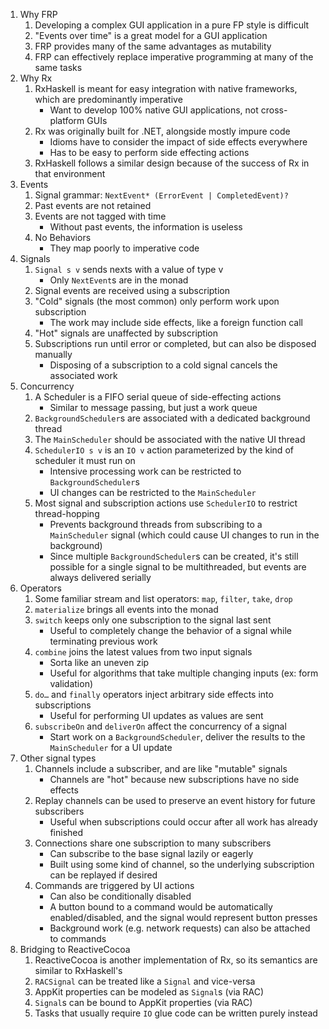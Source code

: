 1. Why FRP
    1. Developing a complex GUI application in a pure FP style is difficult
    1. "Events over time" is a great model for a GUI application
    1. FRP provides many of the same advantages as mutability
    1. FRP can effectively replace imperative programming at many of the same tasks
1. Why Rx
    1. RxHaskell is meant for easy integration with native frameworks, which are predominantly imperative
        - Want to develop 100% native GUI applications, not cross-platform GUIs
    1. Rx was originally built for .NET, alongside mostly impure code
        - Idioms have to consider the impact of side effects everywhere
        - Has to be easy to perform side effecting actions
    1. RxHaskell follows a similar design because of the success of Rx in that environment
1. Events
    1. Signal grammar: `NextEvent* (ErrorEvent | CompletedEvent)?`
    1. Past events are not retained
    1. Events are not tagged with time
        - Without past events, the information is useless
    1. No Behaviors
        - They map poorly to imperative code
1. Signals
    1. `Signal s v` sends nexts with a value of type v
        - Only `NextEvent`s are in the monad
    1. Signal events are received using a subscription
    1. "Cold" signals (the most common) only perform work upon subscription
        - The work may include side effects, like a foreign function call
    1. "Hot" signals are unaffected by subscription
    1. Subscriptions run until error or completed, but can also be disposed manually
        - Disposing of a subscription to a cold signal cancels the associated work
1. Concurrency
    1. A Scheduler is a FIFO serial queue of side-effecting actions
        - Similar to message passing, but just a work queue
    1. `BackgroundScheduler`s are associated with a dedicated background thread
    1. The `MainScheduler` should be associated with the native UI thread
    1. `SchedulerIO s v` is an `IO v` action parameterized by the kind of scheduler it must run on
        - Intensive processing work can be restricted to `BackgroundScheduler`s
        - UI changes can be restricted to the `MainScheduler`
    1. Most signal and subscription actions use `SchedulerIO` to restrict thread-hopping
        - Prevents background threads from subscribing to a `MainScheduler` signal (which could cause UI changes to run in the background)
        - Since multiple `BackgroundScheduler`s can be created, it's still possible for a single signal to be multithreaded, but events are always delivered serially
1. Operators
    1. Some familiar stream and list operators: `map`, `filter`, `take`, `drop`
    1. `materialize` brings all events into the monad
    1. `switch` keeps only one subscription to the signal last sent
        - Useful to completely change the behavior of a signal while terminating previous work
    1. `combine` joins the latest values from two input signals
        - Sorta like an uneven zip
        - Useful for algorithms that take multiple changing inputs (ex: form validation)
    1. `do…` and `finally` operators inject arbitrary side effects into subscriptions
        - Useful for performing UI updates as values are sent
    1. `subscribeOn` and `deliverOn` affect the concurrency of a signal
        - Start work on a `BackgroundScheduler`, deliver the results to the `MainScheduler` for a UI update
1. Other signal types
    1. Channels include a subscriber, and are like "mutable" signals
        - Channels are "hot" because new subscriptions have no side effects
    1. Replay channels can be used to preserve an event history for future subscribers
        - Useful when subscriptions could occur after all work has already finished
    1. Connections share one subscription to many subscribers
        - Can subscribe to the base signal lazily or eagerly
        - Built using some kind of channel, so the underlying subscription can be replayed if desired
    1. Commands are triggered by UI actions
        - Can also be conditionally disabled
        - A button bound to a command would be automatically enabled/disabled, and the signal would represent button presses
        - Background work (e.g. network requests) can also be attached to commands
1. Bridging to ReactiveCocoa
    1. ReactiveCocoa is another implementation of Rx, so its semantics are similar to RxHaskell's
    1. `RACSignal` can be treated like a `Signal` and vice-versa
    1. AppKit properties can be modeled as `Signal`s (via RAC)
    1. `Signal`s can be bound to AppKit properties (via RAC)
    1. Tasks that usually require `IO` glue code can be written purely instead
